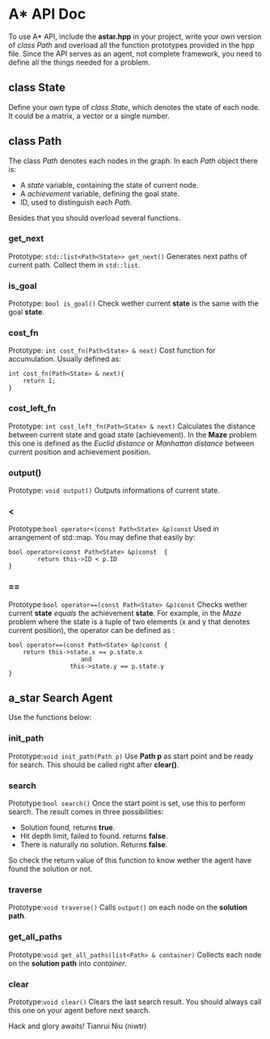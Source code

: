 # A* API Doc
To use A* API, include the **astar.hpp** in your project, write your own version of _class Path_ and overload all the function prototypes provided in the hpp file. Since the API serves as an agent, not complete framework, you need to define all the things needed for a problem.

## class State
Define your own type of _class State_, which denotes the state of each node. It could be a matrix, a vector or a single number.

## class Path
The class _Path_ denotes each nodes in the graph. In each _Path_ object there is:
- A _state_ variable, containing the state of current node.
- A _achievement_ variable, defining the goal state.
- ID, used to distinguish each _Path_.

Besides that you should overload several functions.
### get_next
Prototype: `std::list<Path<State>> get_next()`
Generates next paths of current path. Collect them in `std::list`.
### is_goal
Prototype: `bool is_goal()`
Check wether current **state** is the same with the goal **state**.
### cost_fn
Prototype: `int cost_fn(Path<State> & next)`
Cost function for accumulation. Usually defined as:
```
int cost_fn(Path<State> & next){
	return 1;
}
```
### cost_left_fn
Prototype: `int cost_left_fn(Path<State> & next)`
Calculates the distance between current state and goad state (achievement). In the **Maze** problem this one is defined as the _Euclid distance_ or _Manhattan distance_ between current position and achievement position.
### output()
Prototype: `void output()`
Outputs informations of current state.
### <
Prototype:`bool operator<(const Path<State> &p)const`
Used in arrangement of std::map. You may define that easily by:
```
bool operator<(const Path<State> &p)const  {
		return this->ID < p.ID
}
```
### ==
Prototype:`bool operator==(const Path<State> &p)const`
Checks wether current **state** _equals_ the achievement **state**. For example, in the _Maze_ problem where the state is a tuple of two elements (x and y that denotes current position), the operator can be defined as :
```
bool operator==(const Path<State> &p)const {
	return this->state.x == p.state.x 
					and
				 this->state.y == p.state.y
}
```
## a_star Search Agent
Use the functions below:
### init_path
Prototype:`void init_path(Path p)`
Use **Path p** as start point and be ready for search.
This should be called right after **clear()**.
### search
Prototype:`bool search()`
Once the start point is set, use this to perform search. The result comes in three possibilities:
- Solution found, returns **true**.
- Hit depth limit, failed to found. returns **false**.
- There is naturally no solution. Returns **false**.

So check the return value of this function to know wether the agent have found the solution or not.

### traverse
Prototype:`void traverse()`
Calls `output()` on each node on the **solution path**.
### get_all_paths
Prototype:`void get_all_paths(list<Path> & container)`
Collects each node on the **solution path** into _container_.

### clear
Prototype:`void clear()`
Clears the last search result. You should always call this one on your agent before next search.


Hack and glory awaits!
Tianrui Niu (niwtr)